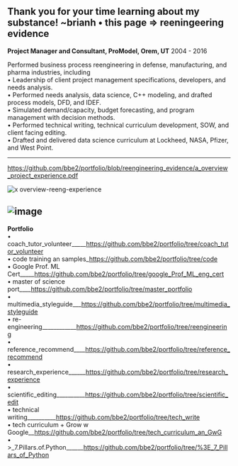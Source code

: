 Thank you for your time learning about my substance! ~brianh
• this page => reeningeering evidence  
---------

**Project Manager and Consultant, ProModel, Orem, UT** 2004 - 2016  

Performed business process reengineering in defense, manufacturing, and pharma industries, including  
• Leadership of client project management specifications, developers, and needs analysis.  
• Performed needs analysis, data science, C++ modeling, and drafted process models, DFD, and IDEF.  
• Simulated demand/capacity, budget forecasting, and program management with decision methods.  
• Performed technical writing, technical curriculum development, SOW, and client facing editing.  
• Drafted and delivered data science curriculum at Lockheed, NASA, Pfizer, and West Point.  

--------------------
https://github.com/bbe2/portfolio/blob/reengineering_evidence/a_overview_project_experience.pdf

![x overview-reeng-experience](https://user-images.githubusercontent.com/59778456/193808729-8bd21bf0-a79b-4df8-a27a-49512a3f9cde.JPG)

![image](https://user-images.githubusercontent.com/59778456/201487300-efc0a79b-fb39-4a7a-8d10-3cd64da28dd3.png)
-------------
**Portfolio**  
• coach_tutor_volunteer_____https://github.com/bbe2/portfolio/tree/coach_tutor_volunteer  
• code training an samples_https://github.com/bbe2/portfolio/tree/code  
• Google Prof. ML Cert_____https://github.com/bbe2/portfolio/tree/google_Prof_ML_eng_cert  
• master of science port____https://github.com/bbe2/portfolio/tree/master_portfolio  
• multimedia_styleguide___https://github.com/bbe2/portfolio/tree/multimedia_styleguide  
• re-engineering____________https://github.com/bbe2/portfolio/tree/reengineering  
• reference_recommend____https://github.com/bbe2/portfolio/tree/reference_recommend  
• research_experience______https://github.com/bbe2/portfolio/tree/research_experience  
• scientific_editing__________https://github.com/bbe2/portfolio/tree/scientific_edit  
• technical writing__________https://github.com/bbe2/portfolio/tree/tech_write  
• tech curriculum + Grow w Google__https://github.com/bbe2/portfolio/tree/tech_curriculum_an_GwG  
• >_7.Pillars.of.Python______https://github.com/bbe2/portfolio/tree/%3E_7_Pillars_of_Python 






